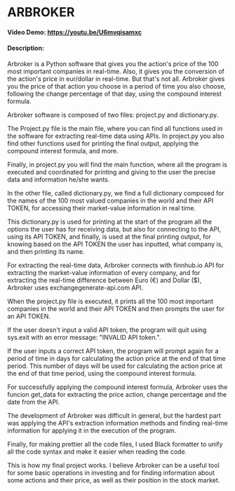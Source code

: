 # ARBROKER
#### Video Demo: https://youtu.be/U6mvqisamxc
#### Description:

Arbroker is a Python software that gives you the action's price of the 100 most important companies in real-time.
Also, it gives you the conversion of the action's price in eur/dollar in real-time.
But that's not all. Arbroker gives you the price of that action you choose in a period of time you also choose, following the change percentage of that day, using the compound interest formula.

Arbroker software is composed of two files: project.py and dictionary.py.

The Project.py file is the main file, where you can find all functions used in the software for extracting real-time data using APIs.
In project.py you also find other functions used for printing the final output, applying the compound interest formula, and more.

Finally, in project.py you will find the main function, where all the program is executed and coordinated for printing and giving to the user the precise data and information he/she wants.

In the other file, called dictionary.py, we find a full dictionary composed for the names of the 100 most valued companies in the world and their API TOKEN, for accessing their market-value information in real time.

This dictionary.py is used for printing at the start of the program all the options the user has for receiving data, but also for connecting to the API, using its API TOKEN, and finally, is used at the final printing output, for knowing based on the API TOKEN the user has inputted, what company is, and then printing its name.

For extracting the real-time data, Arbroker connects with finnhub.io API for extracting the market-value information of every company, and for extracting the real-time difference between Euro (€) and Dollar ($), Arbroker uses exchangegenerate-api.com API.

When the project.py file is executed, it prints all the 100 most important companies in the world and their API TOKEN and then prompts the user for an API TOKEN.

If the user doesn't input a valid API token, the program will quit using sys.exit with an error message: "INVALID API token.".

If the user inputs a correct API token, the program will prompt again for a period of time in days for calculating the action price at the end of that time period. This number of days will be used for calculating the action price at the end of that time period, using the compound interest formula.

For successfully applying the compound interest formula, Arbroker uses the funcion get_data for extracting the price action, change percentage and the date from the API.

The development of Arbroker was difficult in general, but the hardest part was applying the API's extraction information methods and finding real-time information for applying it in the execution of the program.

Finally, for making prettier all the code files, I used Black formatter to unify all the code syntax and make it easier when reading the code.

This is how my final project works. I believe Arbroker can be a useful tool for some basic operations in investing and for finding information about some actions and their price, as well as their position in the stock market.
